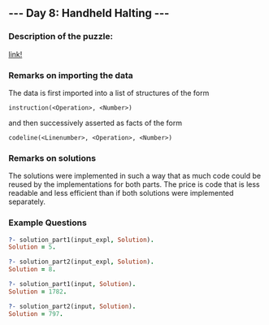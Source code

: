 ## --- Day 8: Handheld Halting ---
### Description of the puzzle:

[link!](https://adventofcode.com/2020/day/8
)

### Remarks on importing the data 

The data is first imported into a list of structures of the form

```
instruction(<Operation>, <Number>)
```
and then successively asserted as facts of the form

```
codeline(<Linenumber>, <Operation>, <Number>)
```

### Remarks on solutions

The solutions were implemented in such a way that as much code could be reused by the implementations for both parts.
The price is code that is less readable and less efficient than if both solutions were implemented separately.


### Example Questions


```prolog
?- solution_part1(input_expl, Solution).
Solution = 5.

?- solution_part2(input_expl, Solution).
Solution = 8.

?- solution_part1(input, Solution).
Solution = 1782.

?- solution_part2(input, Solution).
Solution = 797.

```

